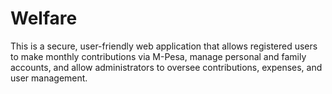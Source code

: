 # Welfare
This is a secure, user-friendly web application that allows registered users to make monthly contributions via M-Pesa, manage personal and family accounts, and allow administrators to oversee contributions, expenses, and user management.
